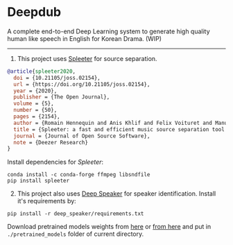 # Deepdub
A complete end-to-end Deep Learning system to generate high quality human like speech in English for Korean Drama. (WIP)

---
1. This project uses [Spleeter](https://github.com/deezer/spleeter) for source separation.

```BibTeX
@article{spleeter2020,
  doi = {10.21105/joss.02154},
  url = {https://doi.org/10.21105/joss.02154},
  year = {2020},
  publisher = {The Open Journal},
  volume = {5},
  number = {50},
  pages = {2154},
  author = {Romain Hennequin and Anis Khlif and Felix Voituret and Manuel Moussallam},
  title = {Spleeter: a fast and efficient music source separation tool with pre-trained models},
  journal = {Journal of Open Source Software},
  note = {Deezer Research}
}
```

Install dependencies for *Spleeter*:
```
conda install -c conda-forge ffmpeg libsndfile
pip install spleeter
```
2. This project also uses [Deep Speaker](https://github.com/philipperemy/deep-speaker/blob/master/LICENSE) for speaker identification.
Install it's requirements by:
```
pip install -r deep_speaker/requirements.txt
```

Download pretrained models weights from [here](https://drive.google.com/file/d/1SJBmHpnaW1VcbFWP6JfvbT3wWP9PsqxS/view) or [from here](https://drive.google.com/file/d/1c1E1e_GzLtW5jD5uakkwL_Rw5sFxkLT4/view?usp=sharing) and put in `./pretrained_models` folder of current directory.

